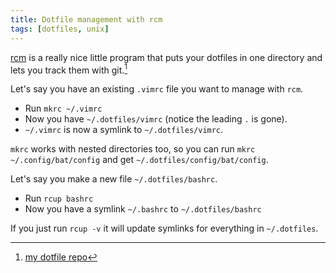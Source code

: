 ```yaml
---
title: Dotfile management with rcm
tags: [dotfiles, unix]
---
```


[rcm](https://github.com/thoughtbot/rcm) is a really nice little program that puts your dotfiles in one directory and lets you track them with git.[^my_dotfiles]

Let's say you have an existing `.vimrc` file you want to manage with `rcm`.
- Run `mkrc ~/.vimrc`
- Now you have `~/.dotfiles/vimrc` (notice the leading `.` is gone).
- `~/.vimrc` is now a symlink to `~/.dotfiles/vimrc`.

`mkrc` works with nested directories too, so you can run `mkrc ~/.config/bat/config` and get `~/.dotfiles/config/bat/config`.

Let's say you make a new file `~/.dotfiles/bashrc`.
- Run `rcup bashrc`
- Now you have a symlink `~/.bashrc` to `~/.dotfiles/bashrc`

If you just run `rcup -v` it will update symlinks for everything in `~/.dotfiles`.

[^my_dotfiles]: [my dotfile repo](https://github.com/brendantang/dotfiles)
